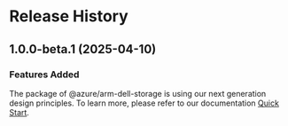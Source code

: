 # Release History
    
## 1.0.0-beta.1 (2025-04-10)

### Features Added

The package of @azure/arm-dell-storage is using our next generation design principles. To learn more, please refer to our documentation [Quick Start](https://aka.ms/azsdk/js/mgmt/quickstart).
